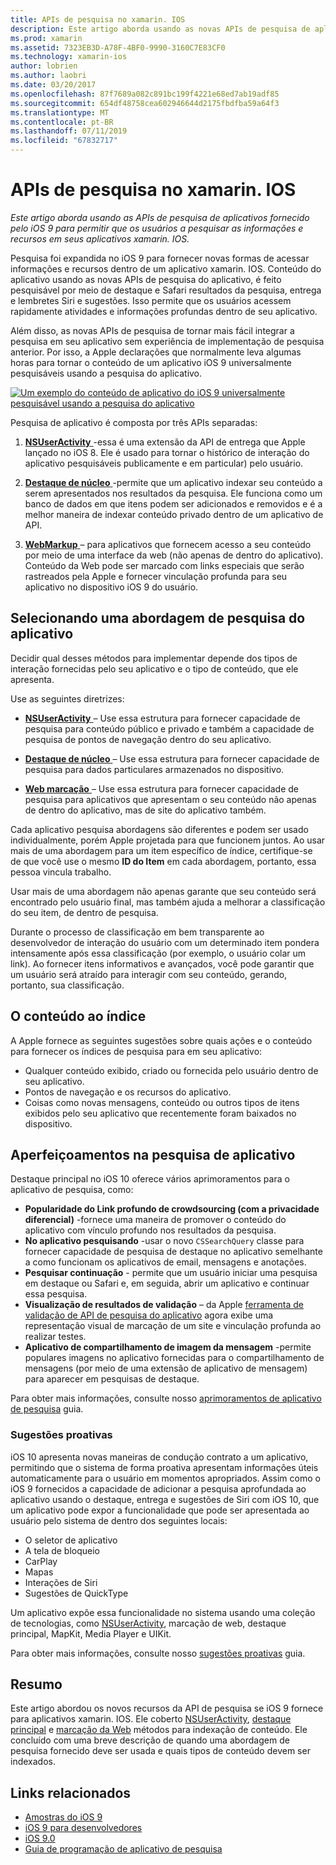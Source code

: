 ```yaml
---
title: APIs de pesquisa no xamarin. IOS
description: Este artigo aborda usando as novas APIs de pesquisa de aplicativo fornecido pelo iOS 9 para permitir que os usuários a pesquisar as informações e recursos em seus aplicativos xamarin. IOS.
ms.prod: xamarin
ms.assetid: 7323EB3D-A78F-4BF0-9990-3160C7E83CF0
ms.technology: xamarin-ios
author: lobrien
ms.author: laobri
ms.date: 03/20/2017
ms.openlocfilehash: 87f7689a082c891bc199f4221e68ed7ab19adf85
ms.sourcegitcommit: 654df48758cea602946644d2175fbdfba59a64f3
ms.translationtype: MT
ms.contentlocale: pt-BR
ms.lasthandoff: 07/11/2019
ms.locfileid: "67832717"
---
```

# <a name="search-apis-in-xamarinios"></a>APIs de pesquisa no xamarin. IOS

_Este artigo aborda usando as APIs de pesquisa de aplicativos fornecido pelo iOS 9 para permitir que os usuários a pesquisar as informações e recursos em seus aplicativos xamarin. IOS._

Pesquisa foi expandida no iOS 9 para fornecer novas formas de acessar informações e recursos dentro de um aplicativo xamarin. IOS. Conteúdo do aplicativo usando as novas APIs de pesquisa do aplicativo, é feito pesquisável por meio de destaque e Safari resultados da pesquisa, entrega e lembretes Siri e sugestões. Isso permite que os usuários acessem rapidamente atividades e informações profundas dentro de seu aplicativo.

Além disso, as novas APIs de pesquisa de tornar mais fácil integrar a pesquisa em seu aplicativo sem experiência de implementação de pesquisa anterior. Por isso, a Apple declarações que normalmente leva algumas horas para tornar o conteúdo de um aplicativo iOS 9 universalmente pesquisáveis usando a pesquisa do aplicativo.

[![](images/intro01.png "Um exemplo do conteúdo de aplicativo do iOS 9 universalmente pesquisável usando a pesquisa do aplicativo")](images/intro01.png#lightbox)

Pesquisa de aplicativo é composta por três APIs separadas:

1. [**NSUserActivity** ](nsuseractivity.md) -essa é uma extensão da API de entrega que Apple lançado no iOS 8. Ele é usado para tornar o histórico de interação do aplicativo pesquisáveis publicamente e em particular) pelo usuário.

2. [**Destaque de núcleo** ](corespotlight.md) -permite que um aplicativo indexar seu conteúdo a serem apresentados nos resultados da pesquisa. Ele funciona como um banco de dados em que itens podem ser adicionados e removidos e é a melhor maneira de indexar conteúdo privado dentro de um aplicativo de API.

3. [**WebMarkup** ](web-markup.md) – para aplicativos que fornecem acesso a seu conteúdo por meio de uma interface da web (não apenas de dentro do aplicativo). Conteúdo da Web pode ser marcado com links especiais que serão rastreados pela Apple e fornecer vinculação profunda para seu aplicativo no dispositivo iOS 9 do usuário.

## <a name="selecting-an-app-search-approach"></a>Selecionando uma abordagem de pesquisa do aplicativo

Decidir qual desses métodos para implementar depende dos tipos de interação fornecidas pelo seu aplicativo e o tipo de conteúdo, que ele apresenta.

Use as seguintes diretrizes:

- [**NSUserActivity** ](nsuseractivity.md) – Use essa estrutura para fornecer capacidade de pesquisa para conteúdo público e privado e também a capacidade de pesquisa de pontos de navegação dentro do seu aplicativo.

- [**Destaque de núcleo** ](corespotlight.md) – Use essa estrutura para fornecer capacidade de pesquisa para dados particulares armazenados no dispositivo.

- [**Web marcação** ](web-markup.md) – Use essa estrutura para fornecer capacidade de pesquisa para aplicativos que apresentam o seu conteúdo não apenas de dentro do aplicativo, mas de site do aplicativo também.

Cada aplicativo pesquisa abordagens são diferentes e podem ser usado individualmente, porém Apple projetada para que funcionem juntos. Ao usar mais de uma abordagem para um item específico de índice, certifique-se de que você use o mesmo **ID do Item** em cada abordagem, portanto, essa pessoa vincula trabalho.

Usar mais de uma abordagem não apenas garante que seu conteúdo será encontrado pelo usuário final, mas também ajuda a melhorar a classificação do seu item, de dentro de pesquisa.

Durante o processo de classificação em bem transparente ao desenvolvedor de interação do usuário com um determinado item pondera intensamente após essa classificação (por exemplo, o usuário colar um link).
Ao fornecer itens informativos e avançados, você pode garantir que um usuário será atraído para interagir com seu conteúdo, gerando, portanto, sua classificação.

## <a name="what-content-to-index"></a>O conteúdo ao índice

A Apple fornece as seguintes sugestões sobre quais ações e o conteúdo para fornecer os índices de pesquisa para em seu aplicativo:

- Qualquer conteúdo exibido, criado ou fornecida pelo usuário dentro de seu aplicativo.
- Pontos de navegação e os recursos do aplicativo.
- Coisas como novas mensagens, conteúdo ou outros tipos de itens exibidos pelo seu aplicativo que recentemente foram baixados no dispositivo.

## <a name="app-search-enhancements"></a>Aperfeiçoamentos na pesquisa de aplicativo

Destaque principal no iOS 10 oferece vários aprimoramentos para o aplicativo de pesquisa, como:

- **Popularidade do Link profundo de crowdsourcing (com a privacidade diferencial)** -fornece uma maneira de promover o conteúdo do aplicativo com vínculo profundo nos resultados da pesquisa.
- **No aplicativo pesquisando** -usar o novo `CSSearchQuery` classe para fornecer capacidade de pesquisa de destaque no aplicativo semelhante a como funcionam os aplicativos de email, mensagens e anotações.
- **Pesquisar continuação** - permite que um usuário iniciar uma pesquisa em destaque ou Safari e, em seguida, abrir um aplicativo e continuar essa pesquisa.
- **Visualização de resultados de validação** – da Apple [ferramenta de validação de API de pesquisa do aplicativo](https://search.developer.apple.com/appsearch-validation-tool) agora exibe uma representação visual de marcação de um site e vinculação profunda ao realizar testes.
- **Aplicativo de compartilhamento de imagem da mensagem** -permite populares imagens no aplicativo fornecidas para o compartilhamento de mensagens (por meio de uma extensão de aplicativo de mensagem) para aparecer em pesquisas de destaque.

Para obter mais informações, consulte nosso [aprimoramentos de aplicativo de pesquisa](~/ios/platform/search/app-search-enhancements.md) guia.

### <a name="proactive-suggestions"></a>Sugestões proativas

iOS 10 apresenta novas maneiras de condução contrato a um aplicativo, permitindo que o sistema de forma proativa apresentam informações úteis automaticamente para o usuário em momentos apropriados. Assim como o iOS 9 fornecidos a capacidade de adicionar a pesquisa aprofundada ao aplicativo usando o destaque, entrega e sugestões de Siri com iOS 10, que um aplicativo pode expor a funcionalidade que pode ser apresentada ao usuário pelo sistema de dentro dos seguintes locais:

- O seletor de aplicativo
- A tela de bloqueio
- CarPlay
- Mapas
- Interações de Siri
- Sugestões de QuickType 

Um aplicativo expõe essa funcionalidade no sistema usando uma coleção de tecnologias, como [NSUserActivity](xref:Foundation.NSUserActivity), marcação de web, destaque principal, MapKit, Media Player e UIKit.

Para obter mais informações, consulte nosso [sugestões proativas](~/ios/platform/search/proactive-suggestions.md) guia.

## <a name="summary"></a>Resumo

Este artigo abordou os novos recursos da API de pesquisa se iOS 9 fornece para aplicativos xamarin. IOS. Ele coberto [NSUserActivity](nsuseractivity.md), [destaque principal](corespotlight.md) e [marcação da Web](web-markup.md) métodos para indexação de conteúdo. Ele concluído com uma breve descrição de quando uma abordagem de pesquisa fornecido deve ser usada e quais tipos de conteúdo devem ser indexados.



## <a name="related-links"></a>Links relacionados

- [Amostras do iOS 9](https://developer.xamarin.com/samples/ios/iOS9/)
- [iOS 9 para desenvolvedores](https://developer.apple.com/ios/pre-release/)
- [iOS 9.0](https://developer.apple.com/library/prerelease/ios/releasenotes/General/WhatsNewIniOS/Articles/iOS9.html)
- [Guia de programação de aplicativo de pesquisa](https://developer.apple.com/library/prerelease/ios/documentation/General/Conceptual/AppSearch/index.html#//apple_ref/doc/uid/TP40016308)

